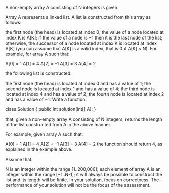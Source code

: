 A non-empty array A consisting of N integers is given.

Array A represents a linked list. A list is constructed from this array as follows:

the first node (the head) is located at index 0;
the value of a node located at index K is A[K];
if the value of a node is −1 then it is the last node of the list;
otherwise, the successor of a node located at index K is located at index A[K] (you can assume that A[K] is a valid index, that is 0 ≤ A[K] < N).
For example, for array A such that:

A[0] =  1
A[1] =  4
A[2] = -1
A[3] =  3
A[4] =  2


the following list is constructed:

the first node (the head) is located at index 0 and has a value of 1;
the second node is located at index 1 and has a value of 4;
the third node is located at index 4 and has a value of 2;
the fourth node is located at index 2 and has a value of −1.
Write a function:

class Solution { public int solution(int[] A); }

that, given a non-empty array A consisting of N integers, returns the length of the list constructed from A in the above manner.

For example, given array A such that:

A[0] =  1
A[1] =  4
A[2] = -1
A[3] =  3
A[4] =  2
the function should return 4, as explained in the example above.

Assume that:

N is an integer within the range [1..200,000];
each element of array A is an integer within the range [−1..N-1];
it will always be possible to construct the list and its length will be finite.
In your solution, focus on correctness. The performance of your solution will not be the focus of the assessment.